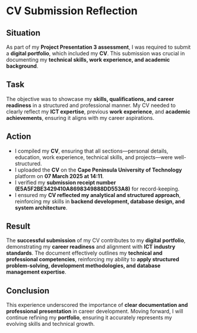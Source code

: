 # CV Submission Reflection

## **Situation**
As part of my **Project Presentation 3 assessment**, I was required to submit a **digital portfolio**, which included my **CV**. This submission was crucial in documenting my **technical skills, work experience, and academic background**.

## **Task**
The objective was to showcase my **skills, qualifications, and career readiness** in a structured and professional manner. My CV needed to clearly reflect my **ICT expertise**, previous **work experience**, and **academic achievements**, ensuring it aligns with my career aspirations.

## **Action**
- I compiled my **CV**, ensuring that all sections—personal details, education, work experience, technical skills, and projects—were well-structured.
- I uploaded the **CV** on the **Cape Peninsula University of Technology** platform on **07 March 2025 at 14:11**.
- I verified my **submission receipt number (E5A5F2BE3429410A8698349888DD553A8)** for record-keeping.
- I ensured my **CV reflected my analytical and structured approach**, reinforcing my skills in **backend development, database design, and system architecture**.

## **Result**
The **successful submission** of my CV contributes to my **digital portfolio**, demonstrating my **career readiness** and alignment with **ICT industry standards**. The document effectively outlines my **technical and professional competencies**, reinforcing my ability to **apply structured problem-solving, development methodologies, and database management expertise**.

## **Conclusion**
This experience underscored the importance of **clear documentation and professional presentation** in career development. Moving forward, I will continue refining my **portfolio**, ensuring it accurately represents my evolving skills and technical growth.